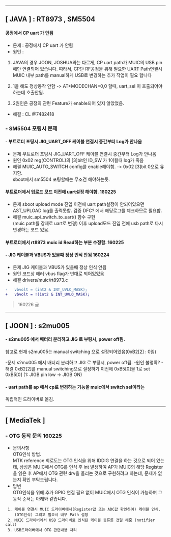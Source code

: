 





---------------
## [ JAVA ] : RT8973 , SM5504


#### 공정에서 CP uart 가 안됨  

- 문제 : 공정에서 CP uart 가 안됨
- 원인 :  
1. JAVA의 경우 JOON, JOSHUA와는 다르게, CP uart path가 MUIC의 USB pin에만 연결되어 있습니다.
따라서, CP단 RF공정을 위해 필요한 UART Path연결시
MUIC 내부 path를 manual하게 USB로 변경하는 추가 작업이 필요 합니다

2. 1을 해도 정상동작 안함 -> AT+MODECHAN=0,0 할때, uart_sel 이 호출되어야하는데
호출안됨.

3. 2원인은 공정의 관련 Feature가 enable되어 있지 않았었음.

- 해결 : CL @7482418





### - SM5504 포팅시 문제

#### - 부트로더 포팅시 JIG_UART_OFF 케이블 연결시 중간부터 Log가 안나옴
- 문제
부트로더 포팅시 JIG_UART_OFF 케이블 연결시 중간부터 Log가 안나옴
- 원인
0x02 reg(CONTROL)의 [3]bit인 ID_SW 가 1이될때 log가 죽음
- 해결
MUIC_AUTO_SWITCH config를 enable해야함.
-> 0x02 [3]bit 0으로 유지함.  
sboot에서 sm5504 포팅할때는 무조건 해야하는듯.


#### 부트로더에서 업로드 모드 이전에 uart설정 해야함. 160225
- 문제
sboot upload mode 진입 이전에 uart path설정이 안되어있으면 AST_UPLOAD log를
출력못함. 검증 DFC? 에서 해당로그를 체크하므로 필요함.  
- 해결
muic_api_switch_to_uart() 함수 구현  
(muic path를 강제로 uart로 변경)
이후 upload모드 진입 전에 usb path로 다시 변경하는 코드 있음.  

#### 부트로더에서 rt8973 muic id Read하는 부분 수정함. 160225


#### - JIG 케이블과 VBUS가 있을때 정상 인식 안됨 160224
- 문제
JIG 케이블과 VBUS가 있을때 정상 인식 안됨
- 원인
코드상 에러
vbus flag가 반대로 되어있었음
- 해결
drivers/muic/rt8973.c  
```patch
-	vbvolt = (int2 & INT_UVLO_MASK);
+	vbvolt = !(int2 & INT_UVLO_MASK);
```


> 160226 금





---------------
## [ JOON ] : s2mu005


#### - s2mu005 에서 배터리 분리하고 JIG 로 부팅시, power off됨. 
참고로 현재 s2mu005는 manual switching 으로 설정되어있음(0xB2[2] : 0임)

-문제
s2mu005 에서 배터리 분리하고 JIG 로 부팅시, power off됨. 
-원인
불명확?
-해결
0xB2[2]를 manual switching으로 설정하기 이전에 0xB5[0]을 1로 set 
0xB5[0] (1: JIGB pin low -> JIGB ON)

#### - uart path를 ap 에서 cp로 변경하는 기능을 muic에서 switch sel이라는
독립적인 드라이버로 옮김.








---------------
## [ MediaTek ]

### - OTG 동작 문의 160225

- 문의사항  
OTG인식 방법.    
MTK reference 회로도는 OTG 인식을 위해 IDDIG 연결을 하는 것으로 되어 있는데,
삼성은 MUIC에서 OTG를 인식 후 int 발생하여 AP가 MUIC의 해당 Register을 읽은 후
AP에서 OTG 관련 drv을 올리는 것으로 구현하려고 하는데, 문제가 없는지 확인 부탁드립니다. 
- 답변  
OTG인식을 위해 추가 GPIO 연결 필요 없이
MUIC에서 OTG 인식이 가능하며 그 동작 순서는 아래와 같습니다. 

```
 1. 케이블 연결시 MUIC 드라이버에서(Register값 또는 ADC값 확인하여) 케이블 인식.
	(OTG인식) 그리고 필요시 내부 Path 설정
 2. MUIC 드라이버에서 USB 드라이버로 인식된 케이블 종류를 전달 해줌 (notifier call)
 3. USB드라이버에서 OTG 관련내용 처리 
```


